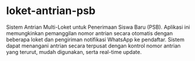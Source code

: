 # loket-antrian-psb
Sistem Antrian Multi-Loket untuk Penerimaan Siswa Baru (PSB).   Aplikasi ini memungkinkan pemanggilan nomor antrian secara otomatis dengan beberapa loket dan pengiriman notifikasi WhatsApp ke pendaftar. Sistem dapat menangani antrian secara terpusat dengan kontrol nomor antrian yang terurut, mudah digunakan, serta real-time update.
